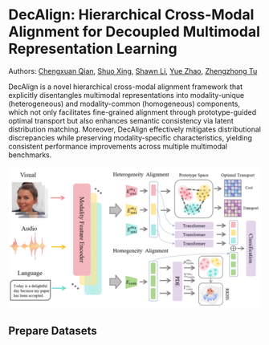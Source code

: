 # DecAlign: Hierarchical Cross-Modal Alignment for Decoupled Multimodal Representation Learning

Authors: [Chengxuan Qian](https://qiancx.com/), [Shuo Xing](https://shuoxing98.github.io/), [Shawn Li](https://lili0415.github.io/), [Yue Zhao](https://viterbi-web.usc.edu/~yzhao010/lab), [Zhengzhong Tu](https://vztu.github.io/)

DecAlign is a novel hierarchical cross-modal alignment framework that explicitly disentangles multimodal representations into modality-unique (heterogeneous) and modality-common (homogeneous) components, which not only facilitates fine-grained alignment through prototype-guided optimal transport but also enhances semantic consistency via latent distribution matching. Moreover, DecAlign effectively mitigates distributional discrepancies while preserving modality-specific characteristics, yielding consistent performance improvements across multiple multimodal benchmarks.

![Figure 1. The framework of our proposed DecAlign approach](figs\pipline.png "Figure 1. The framework of our proposed DecAlign approach")

## Prepare Datasets
